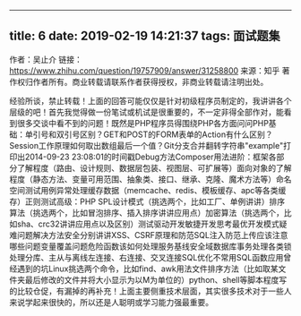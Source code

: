 
---
title: 6
date: 2019-02-19 14:21:37
tags: 面试题集
---

作者：吴止介
链接：https://www.zhihu.com/question/19757909/answer/31258800
来源：知乎
著作权归作者所有。商业转载请联系作者获得授权，非商业转载请注明出处。

经验所谈，禁止转载！上面的回答可能仅仅是针对初级程序员制定的，我讲讲各个层级的吧！首先我觉得做一份笔试或机试是很重要的，不一定非得全部作对，能看到很多交谈中看不到的问题！既然是PHP程序员得围绕PHP各方面问问PHP基础：单引号和双引号区别？GET和POST的FORM表单的Action有什么区别？Session工作原理如何取出数组最后一个值？Git分支合并翻转字符串"example"打印出2014-09-23 23:08:01的时间戳Debug方法Composer用法进阶：框架各部分了解程度（路由、设计规则、数据层包装、视图层、可扩展等）面向对象的了解程度（静态方法、变量可用范围、抽象类、接口、继承、克隆、魔术方法等）命名空间测试用例异常处理缓存数据（memcache、redis、模板缓存、apc等各类缓存）正则测试高级：PHP SPL设计模式（挑选两个，比如工厂、单例讲讲）排序算法（挑选两个，比如冒泡排序、插入排序讲讲应用点）加密算法（挑选两个，比如sha、crc32讲讲应用点以及区别）测试驱动开发敏捷开发思考最优开发模式疑难问题解决方法安全分别讲讲XSS、CSRF原理和防范SQL注入防范上传应该注意哪些问题变量覆盖问题危险函数该如何处理服务基线安全域数据库事务处理各类锁处理分库、主从与离线左连接、右连接、交叉连接SQL优化不常用SQL函数应用曾经遇到的坑Linux挑选两个命令，比如find、awk用法文件排序方法（比如取某文件夹最后修改的文件并将大小显示为以M为单位的）python、shell等脚本程度写的比较仓促，有漏掉的再补充！上面主要侧重技术层面，其实很多技术对于一些人来说学起来很快的，所以还是人聪明或学习能力强最重要。
